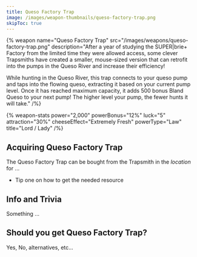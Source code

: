```yaml
---
title: Queso Factory Trap
image: /images/weapon-thumbnails/queso-factory-trap.png
skipToc: true
---
```


{% weapon
 name="Queso Factory Trap"
 src="/images/weapons/queso-factory-trap.png"
 description="After a year of studying the SUPER|brie+ Factory from the limited time they were allowed access, some clever Trapsmiths have created a smaller, mouse-sized version that can retrofit into the pumps in the Queso River and increase their efficiency!

While hunting in the Queso River, this trap connects to your queso pump and taps into the flowing queso, extracting it based on your current pump level. Once it has reached maximum capacity, it adds 500 bonus Bland Queso to your next pump! The higher level your pump, the fewer hunts it will take."
/%}

{% weapon-stats
 power="2,000"
 powerBonus="12%"
 luck="5"
 attraction="30%"
 cheeseEffect="Extremely Fresh"
 powerType="Law"
 title="Lord / Lady"
/%}

## Acquiring Queso Factory Trap

The Queso Factory Trap can be bought from the Trapsmith in the *location* for ...

- Tip one on how to get the needed resource

## Info and Trivia

Something ...

## Should you get Queso Factory Trap?

Yes, No, alternatives, etc...
